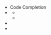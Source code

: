 [//]: # (title: Editing)

<!-- Copyright 2000-2022 JetBrains s.r.o. and other contributors. Use of this source code is governed by the Apache 2.0 license that can be found in the LICENSE file. -->

* Code Completion
* [](templates.md)
    * [](live_templates.md)
    * [](file_and_code_templates.md)
* [](code_documentation.md)
* [](code_intentions.md)
